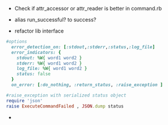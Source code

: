 * Check if attr_accessor or attr_reader is better in command.rb

* alias run_successful? to success?
* refactor lib interface
```ruby
#options
  error_detection_on: [:stdout,:stderr,:status,:log_file]
  error_indicators: {
    stdout: %W{ word1 word2 }
    stderr: %W{ word1 word2 }
    log_file: %W{ word1 word2 }
    status: false
  }
  on_error: [:do_nothing, :return_status, :raise_exception ]

#raise_exception with serialized status object
require 'json'
raise ExecuteCommandFailed , JSON.dump status 
```
* 
